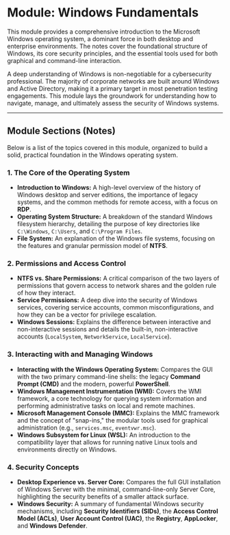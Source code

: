 # Module: Windows Fundamentals

This module provides a comprehensive introduction to the Microsoft Windows operating system, a dominant force in both desktop and enterprise environments. The notes cover the foundational structure of Windows, its core security principles, and the essential tools used for both graphical and command-line interaction.

A deep understanding of Windows is non-negotiable for a cybersecurity professional. The majority of corporate networks are built around Windows and Active Directory, making it a primary target in most penetration testing engagements. This module lays the groundwork for understanding how to navigate, manage, and ultimately assess the security of Windows systems.

---

## Module Sections (Notes)

Below is a list of the topics covered in this module, organized to build a solid, practical foundation in the Windows operating system.

### 1. The Core of the Operating System
*   **Introduction to Windows:** A high-level overview of the history of Windows desktop and server editions, the importance of legacy systems, and the common methods for remote access, with a focus on **RDP**.
*   **Operating System Structure:** A breakdown of the standard Windows filesystem hierarchy, detailing the purpose of key directories like `C:\Windows`, `C:\Users`, and `C:\Program Files`.
*   **File System:** An explanation of the Windows file systems, focusing on the features and granular permission model of **NTFS**.

### 2. Permissions and Access Control
*   **NTFS vs. Share Permissions:** A critical comparison of the two layers of permissions that govern access to network shares and the golden rule of how they interact.
*   **Service Permissions:** A deep dive into the security of Windows services, covering service accounts, common misconfigurations, and how they can be a vector for privilege escalation.
*   **Windows Sessions:** Explains the difference between interactive and non-interactive sessions and details the built-in, non-interactive accounts (`LocalSystem`, `NetworkService`, `LocalService`).

### 3. Interacting with and Managing Windows
*   **Interacting with the Windows Operating System:** Compares the GUI with the two primary command-line shells: the legacy **Command Prompt (CMD)** and the modern, powerful **PowerShell**.
*   **Windows Management Instrumentation (WMI):** Covers the WMI framework, a core technology for querying system information and performing administrative tasks on local and remote machines.
*   **Microsoft Management Console (MMC):** Explains the MMC framework and the concept of "snap-ins," the modular tools used for graphical administration (e.g., `services.msc`, `eventvwr.msc`).
*   **Windows Subsystem for Linux (WSL):** An introduction to the compatibility layer that allows for running native Linux tools and environments directly on Windows.

### 4. Security Concepts
*   **Desktop Experience vs. Server Core:** Compares the full GUI installation of Windows Server with the minimal, command-line-only Server Core, highlighting the security benefits of a smaller attack surface.
*   **Windows Security:** A summary of fundamental Windows security mechanisms, including **Security Identifiers (SIDs)**, the **Access Control Model (ACLs)**, **User Account Control (UAC)**, the **Registry**, **AppLocker**, and **Windows Defender**.
